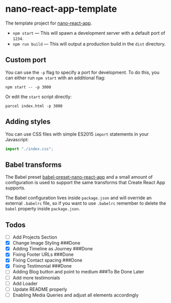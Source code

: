 # nano-react-app-template

The template project for [nano-react-app](https://github.com/adrianmcli/nano-react-app).

- `npm start` — This will spawn a development server with a default port of `1234`.
- `npm run build` — This will output a production build in the `dist` directory.

## Custom port

You can use the `-p` flag to specify a port for development. To do this, you can either run `npm start` with an additional flag:

```
npm start -- -p 3000
```

Or edit the `start` script directly:

```
parcel index.html -p 3000
```

## Adding styles

You can use CSS files with simple ES2015 `import` statements in your Javascript:

```js
import "./index.css";
```

## Babel transforms

The Babel preset [babel-preset-nano-react-app](https://github.com/adrianmcli/babel-preset-nano-react-app) and a small amount of configuration is used to support the same transforms that Create React App supports.

The Babel configuration lives inside `package.json` and will override an external `.babelrc` file, so if you want to use `.babelrc` remember to delete the `babel` property inside `package.json`.



## Todos

 - [ ] Add Projects Section
 - [x] Change Image Styling ###Done
 - [x] Adding Timeline as Journey ###Done
 - [x] Fixing Footer URLs ###Done
 - [x] Fixing Contact spacing ###Done
 - [x] Fixing Testimonial ###Done
 - [ ] Adding Blog button and point to medium ###To Be Done Later
 - [ ] Add more testimonials
 - [ ] Add Loader
 - [ ] Update README properly
 - [ ] Enabling Media Queries and adjust all elements accordingly
